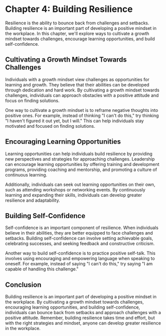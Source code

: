 Chapter 4: Building Resilience
==============================

Resilience is the ability to bounce back from challenges and setbacks. Building resilience is an important part of developing a positive mindset in the workplace. In this chapter, we'll explore ways to cultivate a growth mindset towards challenges, encourage learning opportunities, and build self-confidence.

Cultivating a Growth Mindset Towards Challenges
-----------------------------------------------

Individuals with a growth mindset view challenges as opportunities for learning and growth. They believe that their abilities can be developed through dedication and hard work. By cultivating a growth mindset towards challenges, individuals can approach obstacles with a positive attitude and focus on finding solutions.

One way to cultivate a growth mindset is to reframe negative thoughts into positive ones. For example, instead of thinking "I can't do this," try thinking "I haven't figured it out yet, but I will." This can help individuals stay motivated and focused on finding solutions.

Encouraging Learning Opportunities
----------------------------------

Learning opportunities can help individuals build resilience by providing new perspectives and strategies for approaching challenges. Leadership can encourage learning opportunities by offering training and development programs, providing coaching and mentorship, and promoting a culture of continuous learning.

Additionally, individuals can seek out learning opportunities on their own, such as attending workshops or networking events. By continuously learning and expanding their skills, individuals can develop greater resilience and adaptability.

Building Self-Confidence
------------------------

Self-confidence is an important component of resilience. When individuals believe in their abilities, they are better equipped to face challenges and setbacks. Building self-confidence can involve setting achievable goals, celebrating successes, and seeking feedback and constructive criticism.

Another way to build self-confidence is to practice positive self-talk. This involves using encouraging and empowering language when speaking to oneself. For example, instead of saying "I can't do this," try saying "I am capable of handling this challenge."

Conclusion
----------

Building resilience is an important part of developing a positive mindset in the workplace. By cultivating a growth mindset towards challenges, encouraging learning opportunities, and building self-confidence, individuals can bounce back from setbacks and approach challenges with a positive attitude. Remember, building resilience takes time and effort, but with the right strategies and mindset, anyone can develop greater resilience in the workplace.
